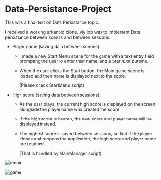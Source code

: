 # Data-Persistance-Project

This was a final test on Data Persistance topic.

I received a working arkanoid clone. My job was to implement Data persistance between scenes and between sessions.

* Player name (saving data between scenes):
  * I made a new Start Menu scene for the game with a text entry field prompting the user to enter their name, and a Start/Exit buttons.
  * When the user clicks the Start button, the Main game scene is loaded and their name is displayed next to the score. 
    
    (Please check StartMenu script)
  
* High score (saving data between sessions):
  * As the user plays, the current high score is displayed on the screen alongside the player name who created the score.
  * If the high score is beaten, the new score and player name will be displayed instead.
  * The highest score is saved between sessions, so that if the player closes and reopens the application, the high score and player name are retained.
    
    (That is handled by MainManager script)
  
![menu](https://user-images.githubusercontent.com/94176489/178108931-3b47aa74-99a8-40d9-aab6-f8ed32939030.jpg)

![game](https://user-images.githubusercontent.com/94176489/178108948-753a31e2-573d-4ab6-aa07-bb7e76c27dc2.jpg)
